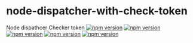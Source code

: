 # node-dispatcher-with-check-token
Node dispathcer Checker token
[![npm version](https://img.shields.io/badge/Working-YES-green.svg)]()
[![npm version](https://badge.fury.io/js/node.svg)](https://badge.fury.io/js/node)
[![npm version](https://badge.fury.io/js/bcrypt.svg)](https://badge.fury.io/js/bcrypt)
[![npm version](https://badge.fury.io/js/jsonwebtoken.svg)](https://badge.fury.io/js/jsonwebtoken)
[![npm version](https://badge.fury.io/js/mongodb.svg)](https://badge.fury.io/js/mongodb)
